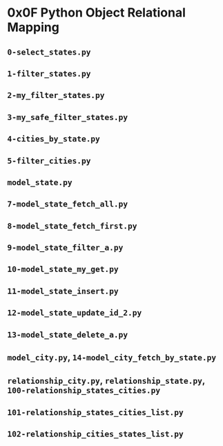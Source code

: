 # 0x0F Python Object Relational Mapping

## `0-select_states.py`

## `1-filter_states.py`

## `2-my_filter_states.py`

## `3-my_safe_filter_states.py`

## `4-cities_by_state.py`

## `5-filter_cities.py`

## `model_state.py`

## `7-model_state_fetch_all.py`

## `8-model_state_fetch_first.py`

## `9-model_state_filter_a.py`

## `10-model_state_my_get.py`

## `11-model_state_insert.py`

## `12-model_state_update_id_2.py`

## `13-model_state_delete_a.py`

## `model_city.py`, `14-model_city_fetch_by_state.py`

## `relationship_city.py`, `relationship_state.py`, `100-relationship_states_cities.py`

## `101-relationship_states_cities_list.py`

## `102-relationship_cities_states_list.py`
